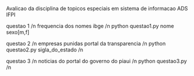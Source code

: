 Avalicao da disciplina de topicos especiais em sistema de informacao ADS IFPI

questao 1 /n
frequencia dos nomes ibge /n
python questao1.py nome sexo[m,f]

questao 2 /n
empresas punidas portal da transparencia /n
python questao2.py sigla_do_estado /n

questao 3 /n
noticias do portal do governo do piaui /n
python questao3.py /n
